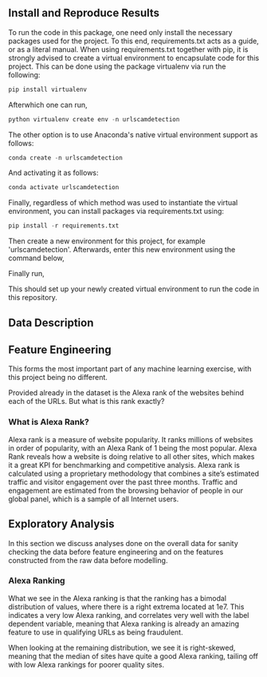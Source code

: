 
## Install and Reproduce Results

To run the code in this package, one need only install the necessary packages used for the project. To this end, requirements.txt acts as a guide, or as a literal manual. When using requirements.txt together with pip, it is strongly advised to create a virtual environment to encapsulate code for this project. This can be done using the package virtualenv via run the following:

```python
pip install virtualenv
```

Afterwhich one can run,

```python 
python virtualenv create env -n urlscamdetection
```

The other option is to use Anaconda's native virtual environment support as follows:

```python
conda create -n urlscamdetection 
```

And activating it as follows:

```python
conda activate urlscamdetection
```

Finally, regardless of which method was used to instantiate the virtual environment, you can install packages via requirements.txt using:

```python
pip install -r requirements.txt
```


Then create a new environment for this project, for example 'urlscamdetection'. Afterwards, enter this new environment using the command below,


Finally run,

This should set up your newly created virtual environment to run the code in this repository.

## Data Description

## Feature Engineering

This forms the most important part of any machine learning exercise, with this project being no different.

Provided already in the dataset is the Alexa rank of the websites behind each of the URLs. But what is this rank exactly?

### What is Alexa Rank?

Alexa rank is a measure of website popularity. It ranks millions of websites in order of popularity, with an Alexa Rank of 1 being the most popular. Alexa Rank reveals how a website is doing relative to all other sites, which makes it a great KPI for benchmarking and competitive analysis. Alexa rank is calculated using a proprietary methodology that combines a site’s estimated traffic and visitor engagement over the past three months. Traffic and engagement are estimated from the browsing behavior of people in our global panel, which is a sample of all Internet users.


## Exploratory Analysis

In this section we discuss analyses done on the overall data for sanity checking the data before feature engineering and on the features constructed from the raw data before modelling.

### Alexa Ranking

What we see in the Alexa ranking is that the ranking has a bimodal distribution of values, where there is a right extrema located at 1e7. This indicates a very low Alexa ranking, and correlates very well with the label dependent variable, meaning that Alexa ranking is already an amazing feature to use in qualifying URLs as being fraudulent.

When looking at the remaining distribution, we see it is right-skewed, meaning that the median of sites have quite a good Alexa ranking, tailing off with low Alexa rankings for poorer quality sites.

